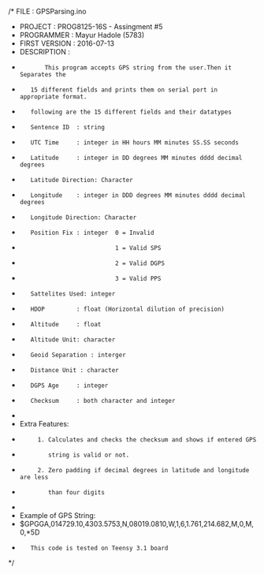 /*  FILE          : GPSParsing.ino
 *  PROJECT       : PROG8125-16S - Assingment #5
 *  PROGRAMMER    : Mayur Hadole (5783)
 *  FIRST VERSION : 2016-07-13
 *  DESCRIPTION   :
 *            This program accepts GPS string from the user.Then it Separates the
 *        15 different fields and prints them on serial port in appropriate format.  
 *        following are the 15 different fields and their datatypes
 *        Sentence ID  : string
 *        UTC Time     : integer in HH hours MM minutes SS.SS seconds
 *        Latitude     : integer in DD degrees MM minutes dddd decimal degrees
 *        Latitude Direction: Character
 *        Longitude    : integer in DDD degrees MM minutes dddd decimal degrees
 *        Longitude Direction: Character
 *        Position Fix : integer  0 = Invalid
 *                                1 = Valid SPS
 *                                2 = Valid DGPS
 *                                3 = Valid PPS
 *        Sattelites Used: integer
 *        HDOP         : float (Horizontal dilution of precision)
 *        Altitude     : float
 *        Altitude Unit: character
 *        Geoid Separation : interger
 *        Distance Unit : character
 *        DGPS Age     : integer
 *        Checksum     : both character and integer
 *        
 *   Extra Features:
 *          1. Calculates and checks the checksum and shows if entered GPS
 *             string is valid or not.
 *          2. Zero padding if decimal degrees in latitude and longitude are less
 *             than four digits
 *    
 *    Example of GPS String:
 *    $GPGGA,014729.10,4303.5753,N,08019.0810,W,1,6,1.761,214.682,M,0,M,0,*5D
 *        This code is tested on Teensy 3.1 board
 */
